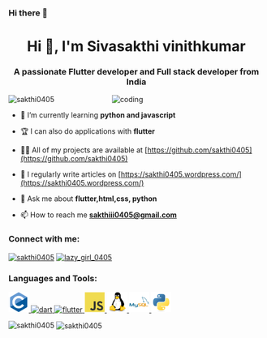 ### Hi there 👋

<h1 align="center">Hi 👋, I'm Sivasakthi vinithkumar</h1>
<h3 align="center">A passionate Flutter developer and Full stack developer from India</h3>
<img align="right" alt="coding" width="300" src="https://c.tenor.com/PP9v7VIs6R4AAAAd/scaler-create-impact.gif">

<p align="left"> <img src="https://komarev.com/ghpvc/?username=sakthi0405&label=Profile%20views&color=0e75b6&style=flat" alt="sakthi0405" /> </p>

- 🌱 I’m currently learning **python and javascript**

- 🏆 I can also do applications with **flutter**

- 👨‍💻 All of my projects are available at [https://github.com/sakthi0405](https://github.com/sakthi0405)

- 📝 I regularly write articles on [https://sakthi0405.wordpress.com/](https://sakthi0405.wordpress.com/)

- 💬 Ask me about **flutter,html,css, python**

- 📫 How to reach me **sakthiii0405@gmail.com**

<h3 align="left">Connect with me:</h3>
<p align="left">
<a href="https://linkedin.com/in/sakthi0405" target="blank"><img align="center" src="https://raw.githubusercontent.com/rahuldkjain/github-profile-readme-generator/master/src/images/icons/Social/linked-in-alt.svg" alt="sakthi0405" height="30" width="40" /></a>
<a href="https://instagram.com/lazy_girl_0405" target="blank"><img align="center" src="https://raw.githubusercontent.com/rahuldkjain/github-profile-readme-generator/master/src/images/icons/Social/instagram.svg" alt="lazy_girl_0405" height="30" width="40" /></a>
</p>

<h3 align="left">Languages and Tools:</h3>
<p align="left"> <a href="https://www.cprogramming.com/" target="_blank" rel="noreferrer"> <img src="https://raw.githubusercontent.com/devicons/devicon/master/icons/c/c-original.svg" alt="c" width="40" height="40"/> </a> <a href="https://dart.dev" target="_blank" rel="noreferrer"> <img src="https://www.vectorlogo.zone/logos/dartlang/dartlang-icon.svg" alt="dart" width="40" height="40"/> </a> <a href="https://flutter.dev" target="_blank" rel="noreferrer"> <img src="https://www.vectorlogo.zone/logos/flutterio/flutterio-icon.svg" alt="flutter" width="40" height="40"/> </a> <a href="https://developer.mozilla.org/en-US/docs/Web/JavaScript" target="_blank" rel="noreferrer"> <img src="https://raw.githubusercontent.com/devicons/devicon/master/icons/javascript/javascript-original.svg" alt="javascript" width="40" height="40"/> </a> <a href="https://www.linux.org/" target="_blank" rel="noreferrer"> <img src="https://raw.githubusercontent.com/devicons/devicon/master/icons/linux/linux-original.svg" alt="linux" width="40" height="40"/> </a> <a href="https://www.mysql.com/" target="_blank" rel="noreferrer"> <img src="https://raw.githubusercontent.com/devicons/devicon/master/icons/mysql/mysql-original-wordmark.svg" alt="mysql" width="40" height="40"/> </a> <a href="https://www.python.org" target="_blank" rel="noreferrer"> <img src="https://raw.githubusercontent.com/devicons/devicon/master/icons/python/python-original.svg" alt="python" width="40" height="40"/> </a> </p>

<p><img align="left" src="https://github-readme-stats.vercel.app/api/top-langs?username=sakthi0405&show_icons=true&locale=en&layout=compact" alt="sakthi0405" /></p>

<p>&nbsp;<img align="center" src="https://github-readme-stats.vercel.app/api?username=sakthi0405&show_icons=true&locale=en" alt="sakthi0405" /></p>
